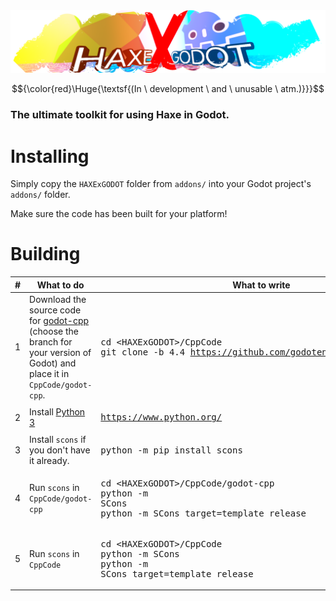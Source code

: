 <img src="SampleProject/Thumbnail/Thumbnail.png" /> 

$${\color{red}\Huge{\textsf{(In \ development \ and \ unusable \ atm.)}}}$$

### The ultimate toolkit for using Haxe in Godot. 

# Installing

Simply copy the `HAXExGODOT` folder from `addons/` into your Godot project's `addons/` folder.

Make sure the code has been built for your platform!

# Building

| #   | What to do                                           | What to write                            |
| --- | ---------------------------------------------------- | ---------------------------------------- |
| 1   | Download the source code for [godot-cpp](https://github.com/godotengine/godot-cpp) (choose the branch for your version of Godot) and place it in `CppCode/godot-cpp`.     | <pre>cd &lt;HAXExGODOT&gt;/CppCode<br>git clone -b 4.4 https://github.com/godotengine/godot-cpp.git</pre> |
| 2   | Install [Python 3](https://www.python.org/)           | <pre>https://www.python.org/</pre> |
| 3   | Install `scons` if you don't have it already.         | <pre>python -m pip install scons</pre> |
| 4   | Run `scons` in `CppCode/godot-cpp`                    | <pre>cd &lt;HAXExGODOT&gt;/CppCode/godot-cpp<br>python -m SCons<br>python -m SCons target=template_release</pre> |
| 5   | Run `scons` in `CppCode`                              | <pre>cd &lt;HAXExGODOT&gt;/CppCode<br>python -m SCons<br>python -m SCons target=template_release</pre> |
